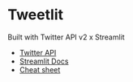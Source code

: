 # Tweetlit
Built with Twitter API v2 x Streamlit

- [Twitter API](https://developer.twitter.com/en/docs/twitter-api)
- [Streamlit Docs](https://docs.streamlit.io/)
- [Cheat sheet](https://docs.streamlit.io/library/cheatsheet)